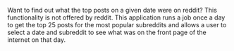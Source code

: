 Want to find out what the top posts on a given date were on reddit? This functionality is not offered by reddit. This application runs a job once a day to get the top 25 posts for the most popular subreddits and allows a user to select a date and subreddit to see what was on the front page of the internet on that day.
